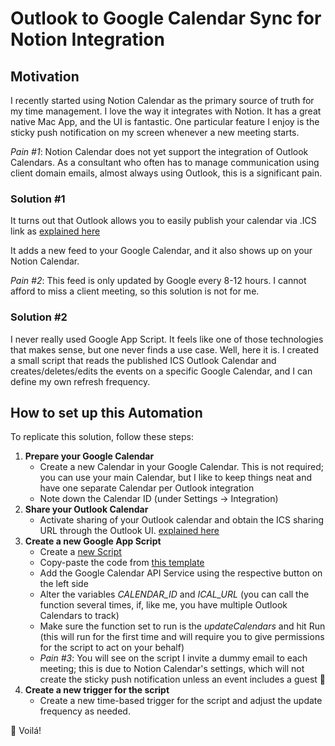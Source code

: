 
# Outlook to Google Calendar Sync for Notion Integration

## Motivation

I recently started using Notion Calendar as the primary source of truth for my time management. I love the way it integrates with Notion. It has a great native Mac App, and the UI is fantastic. One particular feature I enjoy is the sticky push notification on my screen whenever a new meeting starts.

_Pain #1_: Notion Calendar does not yet support the integration of Outlook Calendars. As a consultant who often has to manage communication using client domain emails, almost always using Outlook, this is a significant pain.

### Solution #1

It turns out that Outlook allows you to easily publish your calendar via .ICS link as [explained here](https://support.microsoft.com/en-gb/office/share-your-calendar-in-outlook-com-0fc1cb48-569d-4d1e-ac20-5a9b3f5e6ff2)

It adds a new feed to your Google Calendar, and it also shows up on your Notion Calendar.

_Pain #2_: This feed is only updated by Google every 8-12 hours. I cannot afford to miss a client meeting, so this solution is not for me.

### Solution #2

I never really used Google App Script. It feels like one of those technologies that makes sense, but one never finds a use case. Well, here it is. I created a small script that reads the published ICS Outlook Calendar and creates/deletes/edits the events on a specific Google Calendar, and I can define my own refresh frequency.

## How to set up this Automation

To replicate this solution, follow these steps:

1. **Prepare your Google Calendar**
	* Create a new Calendar in your Google Calendar. This is not required; you can use your main Calendar, but I like to keep things neat and have one separate Calendar per Outlook integration
	* Note down the Calendar ID (under Settings -> Integration)
2. **Share your Outlook Calendar**
	* Activate sharing of your Outlook calendar and obtain the ICS sharing URL through the Outlook UI. [explained here](https://support.microsoft.com/en-gb/office/share-your-calendar-in-outlook-com-0fc1cb48-569d-4d1e-ac20-5a9b3f5e6ff2)
3. **Create a new Google App Script**
	* Create a [new Script](https://script.google.com/)
	* Copy-paste the code from [this template](https://github.com/2bd-ventures/outlook-google-sync/blob/main/Code.gs)
	* Add the Google Calendar API Service using the respective button on the left side 
	* Alter the variables *CALENDAR_ID* and *ICAL_URL* (you can call the function several times, if, like me, you have multiple Outlook Calendars to track)
	* Make sure the function set to run is the *updateCalendars* and hit Run (this will run for the first time and will require you to give permissions for the script to act on your behalf)
	* *Pain #3*: You will see on the script I invite a dummy email to each meeting; this is due to Notion Calendar's settings, which will not create the sticky push notification unless an event includes a guest 🤷
4. **Create a new trigger for the script**
	* Create a new time-based trigger for the script and adjust the update frequency as needed.

🎉 Voilá!
